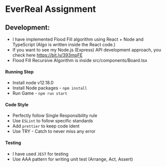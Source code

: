 # EverReal Assignment

## Development:

* I have implemented Flood Fill algorithm using React + Node and TypeScript (Algo is written inside the React code.)
* If you want to see my Node.js (Express) API development approach, you check here https://bit.ly/393mpFE
* Flood Fill Recursive Algorithm is inside src/components/Board.tsx  

#### Running Step
- Install node v12.18.0
- Install Node packages - `npm install`
- Run Game - `npm run start`


#### Code Style
- Perfectly follow Single Responsibility rule
- Use `ESLint` to follow specific standards
- Add `prettier` to keep code ident
- Use TRY - Catch to never miss any error

#### Testing
- I have used `JEST` for testing
- Use AAA pattern for writing unit test (Arrange, Act, Assert)